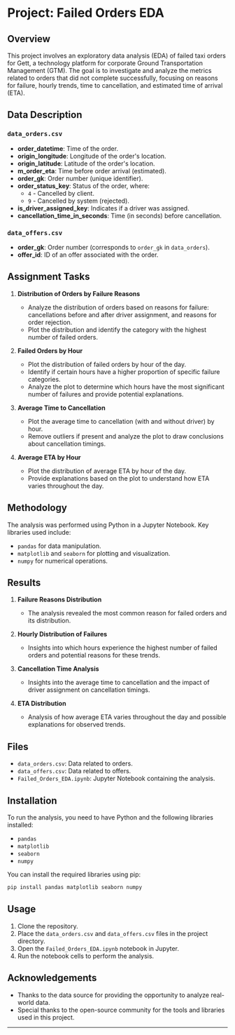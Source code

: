 


# Project: Failed Orders EDA

## Overview

This project involves an exploratory data analysis (EDA) of failed taxi orders for Gett, a technology platform for corporate Ground Transportation Management (GTM). The goal is to investigate and analyze the metrics related to orders that did not complete successfully, focusing on reasons for failure, hourly trends, time to cancellation, and estimated time of arrival (ETA).

## Data Description

### `data_orders.csv`
- **order_datetime**: Time of the order.
- **origin_longitude**: Longitude of the order's location.
- **origin_latitude**: Latitude of the order's location.
- **m_order_eta**: Time before order arrival (estimated).
- **order_gk**: Order number (unique identifier).
- **order_status_key**: Status of the order, where:
  - `4` - Cancelled by client.
  - `9` - Cancelled by system (rejected).
- **is_driver_assigned_key**: Indicates if a driver was assigned.
- **cancellation_time_in_seconds**: Time (in seconds) before cancellation.

### `data_offers.csv`
- **order_gk**: Order number (corresponds to `order_gk` in `data_orders`).
- **offer_id**: ID of an offer associated with the order.

## Assignment Tasks

1. **Distribution of Orders by Failure Reasons**
   - Analyze the distribution of orders based on reasons for failure: cancellations before and after driver assignment, and reasons for order rejection.
   - Plot the distribution and identify the category with the highest number of failed orders.

2. **Failed Orders by Hour**
   - Plot the distribution of failed orders by hour of the day.
   - Identify if certain hours have a higher proportion of specific failure categories.
   - Analyze the plot to determine which hours have the most significant number of failures and provide potential explanations.

3. **Average Time to Cancellation**
   - Plot the average time to cancellation (with and without driver) by hour.
   - Remove outliers if present and analyze the plot to draw conclusions about cancellation timings.

4. **Average ETA by Hour**
   - Plot the distribution of average ETA by hour of the day.
   - Provide explanations based on the plot to understand how ETA varies throughout the day.

## Methodology

The analysis was performed using Python in a Jupyter Notebook. Key libraries used include:
- `pandas` for data manipulation.
- `matplotlib` and `seaborn` for plotting and visualization.
- `numpy` for numerical operations.

## Results

1. **Failure Reasons Distribution**
   - The analysis revealed the most common reason for failed orders and its distribution.

2. **Hourly Distribution of Failures**
   - Insights into which hours experience the highest number of failed orders and potential reasons for these trends.

3. **Cancellation Time Analysis**
   - Insights into the average time to cancellation and the impact of driver assignment on cancellation timings.

4. **ETA Distribution**
   - Analysis of how average ETA varies throughout the day and possible explanations for observed trends.

## Files

- `data_orders.csv`: Data related to orders.
- `data_offers.csv`: Data related to offers.
- `Failed_Orders_EDA.ipynb`: Jupyter Notebook containing the analysis.

## Installation

To run the analysis, you need to have Python and the following libraries installed:
- `pandas`
- `matplotlib`
- `seaborn`
- `numpy`

You can install the required libraries using pip:

```bash
pip install pandas matplotlib seaborn numpy
```

## Usage

1. Clone the repository.
2. Place the `data_orders.csv` and `data_offers.csv` files in the project directory.
3. Open the `Failed_Orders_EDA.ipynb` notebook in Jupyter.
4. Run the notebook cells to perform the analysis.



## Acknowledgements

- Thanks to the data source for providing the opportunity to analyze real-world data.
- Special thanks to the open-source community for the tools and libraries used in this project.

---


 
